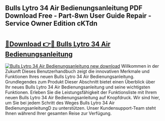 ## Bulls Lytro 34 Air Bedienungsanleitung PDF Download Free - Part-8wn User Guide Repair - Service Owner Edition cKTdn

# <h2><a href="http://df55fz.blite.top/?on=Bulls+Lytro+34+Air+Bedienungsanleitung">🔗Download 👉🔴 Bulls Lytro 34 Air Bedienungsanleitung</a></h2>

[![Bulls Lytro 34 Air Bedienungsanleitung new download](https://i.imgur.com/lujVjoI.png)](http://df55fz.blite.top/?on=Bulls+Lytro+34+Air+Bedienungsanleitung)
Willkommen in der Zukunft Dieses Benutzerhandbuch zeigt die innovativen Merkmale und Funktionen Ihres neuen Bulls Lytro 34 Air Bedienungsanleitung. Grundlegendes zum Produkt Dieser Abschnitt bietet einen Überblick über Ihr neues Bulls Lytro 34 Air Bedienungsanleitung und seine wichtigsten Funktionen. Erleben Sie die Leistungsfähigkeit der Funktionsliste mit Ihrem neuen Bulls Lytro 34 Air Bedienungsanleitung auf Knopfdruck. Wir sind hier, um Sie bei jedem Schritt des Weges Bulls Lytro 34 Air BedienungsanleitungD zu unterstützen. Unser Kundensupport-Team steht Ihnen während Ihrer gesamten Reise zur Verfügung.
